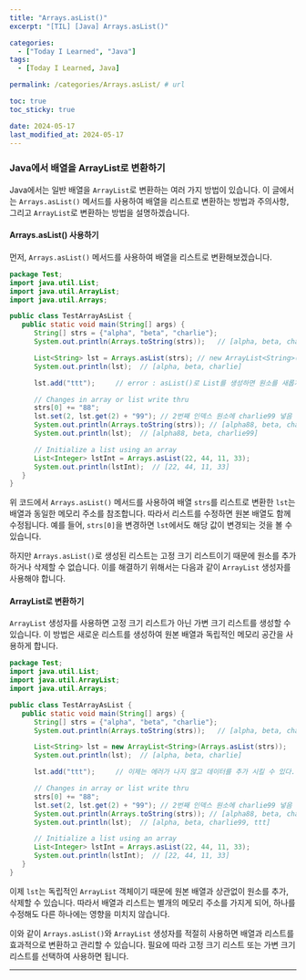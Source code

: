```yaml
---
title: "Arrays.asList()"
excerpt: "[TIL] [Java] Arrays.asList()"

categories:
  - ["Today I Learned", "Java"]
tags:
  - [Today I Learned, Java]

permalink: /categories/Arrays.asList/ # url

toc: true
toc_sticky: true

date: 2024-05-17
last_modified_at: 2024-05-17
---
```


### Java에서 배열을 ArrayList로 변환하기

Java에서는 일반 배열을 `ArrayList`로 변환하는 여러 가지 방법이 있습니다. 이 글에서는 `Arrays.asList()` 메서드를 사용하여 배열을 리스트로 변환하는 방법과 주의사항, 그리고 `ArrayList`로 변환하는 방법을 설명하겠습니다.

#### Arrays.asList() 사용하기

먼저, `Arrays.asList()` 메서드를 사용하여 배열을 리스트로 변환해보겠습니다.

```java
package Test;
import java.util.List;
import java.util.ArrayList;
import java.util.Arrays;

public class TestArrayAsList {
   public static void main(String[] args) {
      String[] strs = {"alpha", "beta", "charlie"};
      System.out.println(Arrays.toString(strs));   // [alpha, beta, charlie]

      List<String> lst = Arrays.asList(strs); // new ArrayList<String>(); 대신에 사용
      System.out.println(lst);  // [alpha, beta, charlie]

      lst.add("ttt");     // error : asList()로 List를 생성하면 원소를 새롭게 추가할 수 없음

      // Changes in array or list write thru
      strs[0] += "88";
      lst.set(2, lst.get(2) + "99"); // 2번째 인덱스 원소에 charlie99 넣음
      System.out.println(Arrays.toString(strs)); // [alpha88, beta, charlie99]
      System.out.println(lst);  // [alpha88, beta, charlie99]

      // Initialize a list using an array
      List<Integer> lstInt = Arrays.asList(22, 44, 11, 33);
      System.out.println(lstInt);  // [22, 44, 11, 33]
   }
}
```

위 코드에서 `Arrays.asList()` 메서드를 사용하여 배열 `strs`를 리스트로 변환한 `lst`는 배열과 동일한 메모리 주소를 참조합니다. 따라서 리스트를 수정하면 원본 배열도 함께 수정됩니다. 예를 들어, `strs[0]`을 변경하면 `lst`에서도 해당 값이 변경되는 것을 볼 수 있습니다.

하지만 `Arrays.asList()`로 생성된 리스트는 고정 크기 리스트이기 때문에 원소를 추가하거나 삭제할 수 없습니다. 이를 해결하기 위해서는 다음과 같이 `ArrayList` 생성자를 사용해야 합니다.

#### ArrayList로 변환하기

`ArrayList` 생성자를 사용하면 고정 크기 리스트가 아닌 가변 크기 리스트를 생성할 수 있습니다. 이 방법은 새로운 리스트를 생성하여 원본 배열과 독립적인 메모리 공간을 사용하게 합니다.

```java
package Test;
import java.util.List;
import java.util.ArrayList;
import java.util.Arrays;

public class TestArrayAsList {
   public static void main(String[] args) {
      String[] strs = {"alpha", "beta", "charlie"};
      System.out.println(Arrays.toString(strs));   // [alpha, beta, charlie]

      List<String> lst = new ArrayList<String>(Arrays.asList(strs));
      System.out.println(lst);  // [alpha, beta, charlie]

      lst.add("ttt");     // 이제는 에러가 나지 않고 데이터를 추가 시킬 수 있다.

      // Changes in array or list write thru
      strs[0] += "88";
      lst.set(2, lst.get(2) + "99"); // 2번째 인덱스 원소에 charlie99 넣음
      System.out.println(Arrays.toString(strs)); // [alpha88, beta, charlie]
      System.out.println(lst);  // [alpha, beta, charlie99, ttt]

      // Initialize a list using an array
      List<Integer> lstInt = Arrays.asList(22, 44, 11, 33);
      System.out.println(lstInt);  // [22, 44, 11, 33]
   }
}
```

이제 `lst`는 독립적인 `ArrayList` 객체이기 때문에 원본 배열과 상관없이 원소를 추가, 삭제할 수 있습니다. 따라서 배열과 리스트는 별개의 메모리 주소를 가지게 되어, 하나를 수정해도 다른 하나에는 영향을 미치지 않습니다.

이와 같이 `Arrays.asList()`와 `ArrayList` 생성자를 적절히 사용하면 배열과 리스트를 효과적으로 변환하고 관리할 수 있습니다. 필요에 따라 고정 크기 리스트 또는 가변 크기 리스트를 선택하여 사용하면 됩니다.

---

